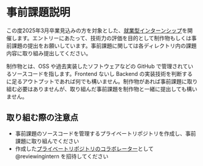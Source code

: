 # 事前課題説明

この度2025年3月卒業見込みの方を対象とした、[就業型インターンシップ](https://gaishishukatsu.com/recruiting_info/view/9055)を開催します。エントリーにあたって、技術力の評価を目的として制作物もしくは事前課題の提出をお願いしています。事前課題に関しては各ディレクトリ内の課題内容に取り組み提出してください。

制作物とは、OSS や過去実装したソフトウェアなどの GitHub で管理されているソースコードを指します。Frontend ないし Backend の実装技術を判断するに足るアウトプットであれば何でも構いません。制作物があれば事前課題に取り組む必要はありませんが、取り組んだ事前課題を制作物と一緒に提出しても構いません。

## 取り組む際の注意点

- 事前課題のソースコードを管理するプライベートリポジトリを作成し、事前課題に取り組んでください
- 作成した[プライベートリポジトリのコラボレーター](https://docs.github.com/ja/account-and-profile/setting-up-and-managing-your-personal-account-on-github/managing-access-to-your-personal-repositories/inviting-collaborators-to-a-personal-repository)として @reviewingintern を招待してください
